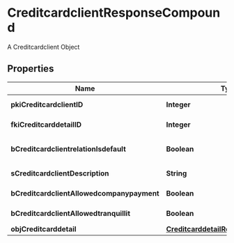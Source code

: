 

# CreditcardclientResponseCompound

A Creditcardclient Object

## Properties

| Name | Type | Description | Notes |
|------------ | ------------- | ------------- | -------------|
|**pkiCreditcardclientID** | **Integer** | The unique ID of the Creditcardclient |  |
|**fkiCreditcarddetailID** | **Integer** | The unique ID of the Creditcarddetail |  |
|**bCreditcardclientrelationIsdefault** | **Boolean** | Whether if it&#39;s the creditcardclient is the default one |  |
|**sCreditcardclientDescription** | **String** | The description of the Creditcardclient |  |
|**bCreditcardclientAllowedcompanypayment** | **Boolean** | Whether if it&#39;s an allowedagencypayment |  |
|**bCreditcardclientAllowedtranquillit** | **Boolean** | Whether if it&#39;s an allowedtranquillit |  |
|**objCreditcarddetail** | [**CreditcarddetailResponseCompound**](CreditcarddetailResponseCompound.md) |  |  |



